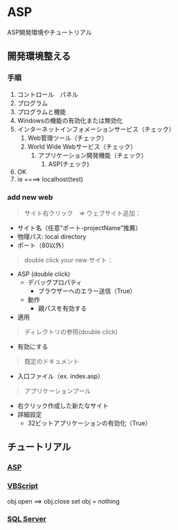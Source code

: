 # ASP
ASP開発環境やチュートリアル

## 開発環境整える

### 手順

1. コントロール　パネル
2. プログラム
3. プログラムと機能
4. Windowsの機能の有効化または無効化
5. インターネットインフォメーションサービス（チェック）
    1. Web管理ツール（チェック）
    2. World Wide Webサービス（チェック）
        1. アプリケーション開発機能（チェック）
            1. ASP(チェック)
6. OK
7. ie ====> localhost(test)

### add new web

> サイト右クリック　=>  ウェブサイト追加：
* サイト名（任意"ポート-projectName"推薦）
* 物理パス: local directory
* ポート（80以外）

> double click your new サイト：
* ASP (double click)
    * デバッグプロパティ
        * ブラウザーへのエラー送信（True）
    * 動作
        * 親パスを有効する
* 適用

> ディレクトリの参照(double click)
* 有効にする

> 既定のドキュメント
* 入口ファイル（ex. index.asp）

> アプリケーションプール
* 右クリック作成した新たなサイト
* 詳細設定
    * 32ビットアプリケーションの有効化（True）

## チュートリアル

### [ASP](https://www.w3schools.com/asp/asp_introduction.asp)

### [VBScript](https://docs.microsoft.com/ja-jp/previous-versions/windows/scripting/cc392489(v=msdn.10))

obj.open ==> obj.close  set obj = nothing

### [SQL Server](https://www.sqlshack.com/step-by-step-installation-of-sql-server-2017/)
